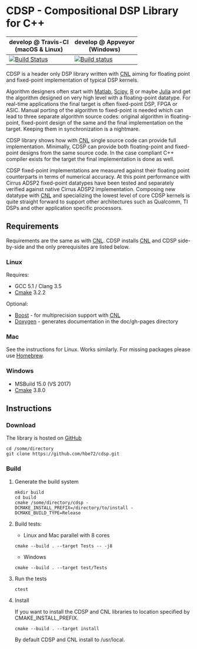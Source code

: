 # CDSP - Compositional DSP Library for C++
| develop @ Travis-CI <br/> (macOS & Linux)| develop @ Appveyor <br/> (Windows) |
| ------------- | ------------- |
| [![Build Status](https://travis-ci.org/hbe72/cdsp.svg?branch=develop)](https://travis-ci.org/hbe72/cdsp) | [![Build status](https://ci.appveyor.com/api/projects/status/1q4y3h8vy8t1kn5e/branch/develop?svg=true)](https://ci.appveyor.com/project/hbe72/cdsp/branch/develop)|

CDSP is a header only DSP library written with
[CNL](https://github.com/johnmcfarlane/cnl) aiming for floating point and 
fixed-point implementation of typical DSP kernels.

Algorithm designers often start with [Matlab](https://www.mathworks.com/), 
[Scipy](https://www.scipy.org), [R](https://www.r-project.org/) or maybe
[Julia](https://julialang.org/) and get the algorithm designed on very high 
level with a floating-point datatype. For real-time applications the final 
target is often fixed-point DSP, FPGA or ASIC. Manual porting of the algorithm 
to fixed-point is needed which can lead to three separate algorithm source 
codes: original algorithm in floating-point, fixed-point design of the same and
the final implementation on the target. Keeping them in synchronization is a
nightmare.

CDSP library shows how with [CNL](https://github.com/johnmcfarlane/cnl) single 
source code can provide full implementation. Minimally, CDSP can provide both 
floating-point and fixed-point designs from the same source code. In the case 
compliant C++ compiler exists for the target the final implementation is done 
as well.

CDSP fixed-point implementations are measured against their floating point 
counterparts in terms of numerical accuracy. At this point performance with 
Cirrus ADSP2 fixed-point datatypes have been tested and separately verified 
against native Cirrus ADSP2 implementation. Composing new datatype 
with [CNL](https://github.com/johnmcfarlane/cnl) and specializing the lowest
level of core CDSP kernels is quite straight forward to support other 
architectures such as Qualcomm, TI DSPs and other application specific 
processors.

## Requirements 

Requirements are the same as with [CNL](https://github.com/johnmcfarlane/cnl).
CDSP installs [CNL](https://github.com/johnmcfarlane/cnl) and CDSP side-by-side
and the only prerequisites are listed below.

### Linux
Requires:
* GCC 5.1 / Clang 3.5
* [Cmake](https://cmake.org/) 3.2.2

Optional:
* [Boost](https://www.boost.org/) - for multiprecision support with [CNL](https://github.com/johnmcfarlane/cnl)
* [Doxygen](https://www.doxygen.org/) - generates documentation in the doc/gh-pages directory

### Mac
See the instructions for Linux. Works similarly. 
For missing packages please use [Homebrew](https://brew.sh/).

### Windows
* MSBuild 15.0 (VS 2017)
* [Cmake](https://cmake.org/) 3.8.0

## Instructions
### Download
The library is hosted on [GitHub](https://github.com/hbe72/dsp)
```
cd /some/directory
git clone https://github.com/hbe72/cdsp.git
```

### Build
1. Generate the build system
    ```
    mkdir build
    cd build
    cmake /some/directory/cdsp -DCMAKE_INSTALL_PREFIX=/directory/to/install -DCMAKE_BUILD_TYPE=Release
    ```     
    
2. Build tests:
    * Linux and Mac parallel with 8 cores
    ```
    cmake --build . --target Tests -- -j8
    ```
    * Windows
    ```
    cmake --build . --target test/Tests
    ```
3. Run the tests
    ```
    ctest
    ```
4. Install 
    
    If you want to install the CDSP and CNL libraries to location specified by
    CMAKE_INSTALL_PREFIX. 
    ```
    cmake --build . --target install 
    ```

    By default CDSP and CNL install to /usr/local. 
